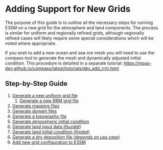 # Adding Support for New Grids

The purpose of this guide is to outline all the necessary steps for running E3SM on a new grid for the atmosphere and land components. The process is similar for uniform and regionally refined grids, although regionally refined cases will likely require some special considerations which will be noted where appropriate.

If you wish to add a new ocean and sea-ice mesh you will need to use the compass tool to generate the mesh and dynamically adjusted initial condition. This procedure is detailed in a separate tutorial:
<https://mpas-dev.github.io/compass/latest/tutorials/dev_add_rrm.html>

<!-- disable certain linter checks here to allow vertical alignment of links -->
<!-- markdownlint-disable MD039 --> <!-- no-space-in-links -->
<!-- markdownlint-disable MD042 --> <!-- no-empty-links -->

## Step-by-Step Guide

1. [Generate a new uniform grid file                               ](adding-grid-support-step-by-step-guide/generate-new-grid-file.md)
    1. [Generate a new RRM grid file                               ](adding-grid-support-step-by-step-guide/generate-RRM-grid-file.md)
1. [Generate mapping files                                 ](adding-grid-support-step-by-step-guide/generate-mapping-files.md)
1. [Generate domain files                                  ](../../generate_domain_files/index.md)
1. [Generate a topography file                             ](adding-grid-support-step-by-step-guide/generate-topo-file.md)
1. [Generate atmospheric initial condition                 ](adding-grid-support-step-by-step-guide/generate-atm-initial-condition.md)
1. [Generate land input data (*fsurdat*)                   ](adding-grid-support-step-by-step-guide/generate-lnd-input-data.md)
1. [Generate land initial condition (*finidat*)            ](adding-grid-support-step-by-step-guide/generate-lnd-initial-condition.md)
1. [Generate a dry deposition file (*depends on use case*) ](adding-grid-support-step-by-step-guide/generate-dry-deposition.md)
1. [Add new grid configuration to E3SM                     ](adding-grid-support-step-by-step-guide/add-grid-config.md)
